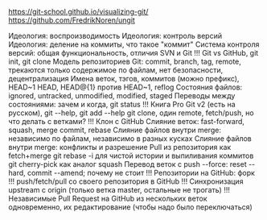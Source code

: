 https://git-school.github.io/visualizing-git/
https://github.com/FredrikNoren/ungit

Идеология: воспроизводимость
Идеология: контроль версий
Идеология: деление на коммиты, что такое "коммит"
Система контроля версий: общая функциональность, отличия SVN и Git
!!! Git vs GitHub, git init, git clone
Модель репозиториев Git: commit, branch, tag, remote, трекаются только содержимое по файлам, нет безопасности, децентрализация
Имена веток, тэгов, коммитов (можно префикс), HEAD~1
HEAD, HEAD@{1} против HEAD~1, reflog
Состояния файлов: ignored, untracked, unmodified, modified, staged
Переводы между состояниями: зачем и когда, git status
!!! Книга Pro Git v2 (есть на русском), git --help, git add --help
git clone, один remote, fetch/push, но что делать с ветками?
!!! Клон с GitHub
Слияние веток: fast-forward, squash, merge commit, rebase
Слияние файлов внутри merge: независимо по файлам, независимо в разных кусках
Слияние файлов внутри merge: конфликты и разрешение
Pull из репозитория как fetch+merge
git rebase -i для чистой истории и выпиливания коммитов
git cherry-pick как аналог squash
Перевод веток с push --force: reset --hard, commit --amend; почему не стоит
!!! Репозитории на GitHub: форк
!!! push/fetch/pull со своего репозитория в GitHub
!!! Синхронизация upstream с origin (только ветка master, остальные не трогать)
!!! Независимые Pull Request на GitHub из нескольких веток одновременно, их редактирование (чтобы надо было переключаться)
